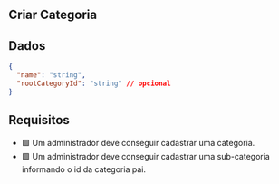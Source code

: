 ## Criar Categoria

## Dados

```json
{
  "name": "string",
  "rootCategoryId": "string" // opcional
}
```

## Requisitos

- 🟩 Um administrador deve conseguir cadastrar uma categoria.
- 🟩 Um administrador deve conseguir cadastrar uma sub-categoria informando o id da categoria pai.
